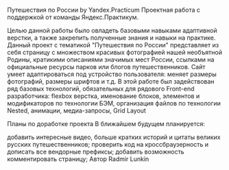 Путешествия по России by Yandex.Practicum
Проектная работа с поддержкой от команды Яндекс.Практикум.

Целью данной работы было овладеть базовыми навыками адаптивной верстки, а также закрепить полученные знания и навыки на практике.
Данный проект с тематикой "Путешествия по России" представляет из себя страницу с множеством красивых фотографией нашей необъятной Родины, кратикими описаниями значимых мест России, ссылками на официальные ресурсы парков или блогов путешественников.
Сайт умеет адаптироваться под устройство пользователя: меняет размеры фотографий, размеры шрифтов и т.д. В этой работе был задействован ряд базовых технологий, обязательных для рядового Front-end разработчика: flexbox верстка, именование блоков, элементов и модификаторов по технологии БЭМ, организация файлов по технологии Nested, анимации, медиа-запросы, Grid Layout



Планы по доработке проекта
В ближайшем будущем планируется:

добавить интересные видео, больше кратких историй и цитаты великих русских путешественников;
проверить код на кроссбраузерность и дописать все вендорные префиксы;
добавить возможность комментировать страницу;
Автор
Radmir Lunkin 
